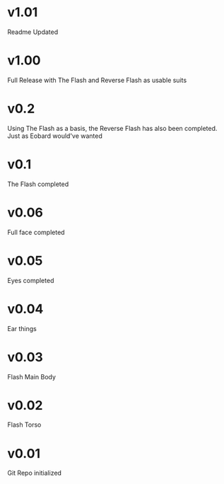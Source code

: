 # v1.01
Readme Updated

# v1.00
Full Release with The Flash and Reverse Flash as usable suits

# v0.2
Using The Flash as a basis, the Reverse Flash has also been completed. Just as Eobard would've wanted

# v0.1
The Flash completed

# v0.06
Full face completed

# v0.05
Eyes completed

# v0.04
Ear things

# v0.03
Flash Main Body

# v0.02
Flash Torso

# v0.01
Git Repo initialized